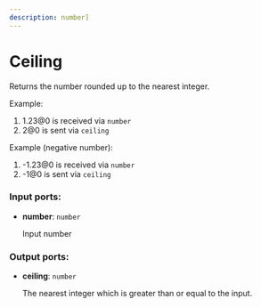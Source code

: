 ```yaml
---
description: number]
---
```


# Ceiling

Returns the number rounded up to the nearest integer.

Example:

1. 1.23@0 is received via `number`
2. 2@0 is sent via `ceiling`

Example (negative number):

1. -1.23@0 is received via `number`
2. -1@0 is sent via `ceiling`

### Input ports:

* __number__: `number`

    Input number

### Output ports:

* __ceiling__: `number`

    The nearest integer which is greater than or equal to the input.

